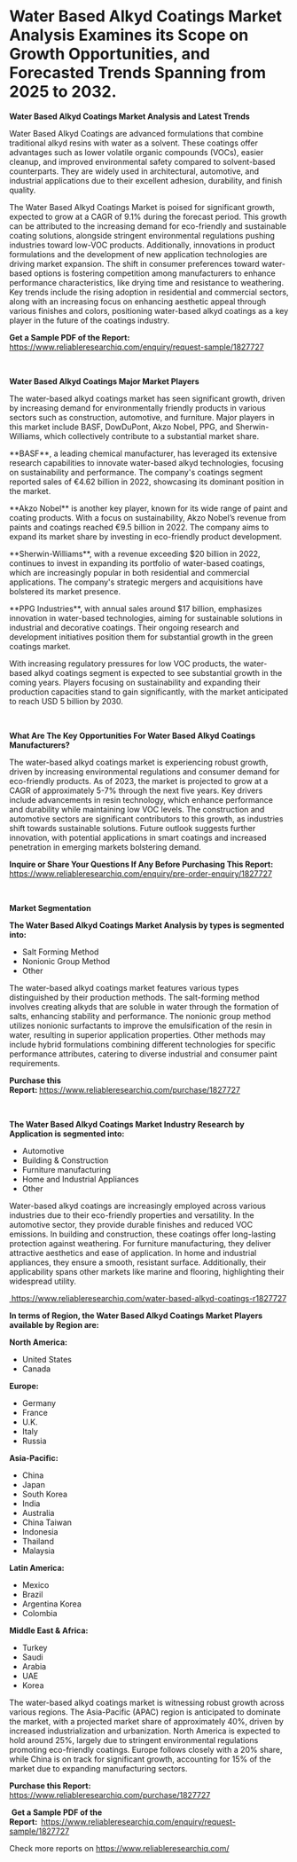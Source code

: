 <p><h1>Water Based Alkyd Coatings Market Analysis Examines its Scope on Growth Opportunities, and Forecasted Trends Spanning from 2025 to 2032.</h1></p><p><strong>Water Based Alkyd Coatings Market Analysis and Latest Trends</strong></p>
<p><p>Water Based Alkyd Coatings are advanced formulations that combine traditional alkyd resins with water as a solvent. These coatings offer advantages such as lower volatile organic compounds (VOCs), easier cleanup, and improved environmental safety compared to solvent-based counterparts. They are widely used in architectural, automotive, and industrial applications due to their excellent adhesion, durability, and finish quality.</p><p>The Water Based Alkyd Coatings Market is poised for significant growth, expected to grow at a CAGR of 9.1% during the forecast period. This growth can be attributed to the increasing demand for eco-friendly and sustainable coating solutions, alongside stringent environmental regulations pushing industries toward low-VOC products. Additionally, innovations in product formulations and the development of new application technologies are driving market expansion. The shift in consumer preferences toward water-based options is fostering competition among manufacturers to enhance performance characteristics, like drying time and resistance to weathering. Key trends include the rising adoption in residential and commercial sectors, along with an increasing focus on enhancing aesthetic appeal through various finishes and colors, positioning water-based alkyd coatings as a key player in the future of the coatings industry.</p></p>
<p><strong>Get a Sample PDF of the Report:&nbsp;</strong> <a href="https://www.reliableresearchiq.com/enquiry/request-sample/1827727?utm_campaign=1870&utm_medium=2&utm_source=Github&utm_content=ia&utm_term=03022025&utm_id=water-based-alkyd-coatings">https://www.reliableresearchiq.com/enquiry/request-sample/1827727</a></p>
<p>&nbsp;</p>
<p><strong>Water Based Alkyd Coatings Major Market Players</strong></p>
<p><p>The water-based alkyd coatings market has seen significant growth, driven by increasing demand for environmentally friendly products in various sectors such as construction, automotive, and furniture. Major players in this market include BASF, DowDuPont, Akzo Nobel, PPG, and Sherwin-Williams, which collectively contribute to a substantial market share.</p><p>**BASF**, a leading chemical manufacturer, has leveraged its extensive research capabilities to innovate water-based alkyd technologies, focusing on sustainability and performance. The company's coatings segment reported sales of €4.62 billion in 2022, showcasing its dominant position in the market.</p><p>**Akzo Nobel** is another key player, known for its wide range of paint and coating products. With a focus on sustainability, Akzo Nobel’s revenue from paints and coatings reached €9.5 billion in 2022. The company aims to expand its market share by investing in eco-friendly product development.</p><p>**Sherwin-Williams**, with a revenue exceeding $20 billion in 2022, continues to invest in expanding its portfolio of water-based coatings, which are increasingly popular in both residential and commercial applications. The company's strategic mergers and acquisitions have bolstered its market presence.</p><p>**PPG Industries**, with annual sales around $17 billion, emphasizes innovation in water-based technologies, aiming for sustainable solutions in industrial and decorative coatings. Their ongoing research and development initiatives position them for substantial growth in the green coatings market.</p><p>With increasing regulatory pressures for low VOC products, the water-based alkyd coatings segment is expected to see substantial growth in the coming years. Players focusing on sustainability and expanding their production capacities stand to gain significantly, with the market anticipated to reach USD 5 billion by 2030.</p></p>
<p>&nbsp;</p>
<p><strong>What Are The Key Opportunities For Water Based Alkyd Coatings Manufacturers?</strong></p>
<p><p>The water-based alkyd coatings market is experiencing robust growth, driven by increasing environmental regulations and consumer demand for eco-friendly products. As of 2023, the market is projected to grow at a CAGR of approximately 5-7% through the next five years. Key drivers include advancements in resin technology, which enhance performance and durability while maintaining low VOC levels. The construction and automotive sectors are significant contributors to this growth, as industries shift towards sustainable solutions. Future outlook suggests further innovation, with potential applications in smart coatings and increased penetration in emerging markets bolstering demand.</p></p>
<p><strong>Inquire or Share Your Questions If Any Before Purchasing This Report:</strong> <a href="https://www.reliableresearchiq.com/enquiry/pre-order-enquiry/1827727?utm_campaign=1870&utm_medium=2&utm_source=Github&utm_content=ia&utm_term=03022025&utm_id=water-based-alkyd-coatings">https://www.reliableresearchiq.com/enquiry/pre-order-enquiry/1827727</a></p>
<p>&nbsp;</p>
<p><strong>Market Segmentation</strong></p>
<p><strong>The Water Based Alkyd Coatings Market Analysis by types is segmented into:</strong></p>
<p><ul><li>Salt Forming Method</li><li>Nonionic Group Method</li><li>Other</li></ul></p>
<p><p>The water-based alkyd coatings market features various types distinguished by their production methods. The salt-forming method involves creating alkyds that are soluble in water through the formation of salts, enhancing stability and performance. The nonionic group method utilizes nonionic surfactants to improve the emulsification of the resin in water, resulting in superior application properties. Other methods may include hybrid formulations combining different technologies for specific performance attributes, catering to diverse industrial and consumer paint requirements.</p></p>
<p><strong>Purchase this Report:&nbsp;</strong><a href="https://www.reliableresearchiq.com/purchase/1827727?utm_campaign=1870&utm_medium=2&utm_source=Github&utm_content=ia&utm_term=03022025&utm_id=water-based-alkyd-coatings">https://www.reliableresearchiq.com/purchase/1827727</a></p>
<p>&nbsp;</p>
<p><strong>The Water Based Alkyd Coatings Market Industry Research by Application is segmented into:</strong></p>
<p><ul><li>Automotive</li><li>Building & Construction</li><li>Furniture manufacturing</li><li>Home and Industrial Appliances</li><li>Other</li></ul></p>
<p><p>Water-based alkyd coatings are increasingly employed across various industries due to their eco-friendly properties and versatility. In the automotive sector, they provide durable finishes and reduced VOC emissions. In building and construction, these coatings offer long-lasting protection against weathering. For furniture manufacturing, they deliver attractive aesthetics and ease of application. In home and industrial appliances, they ensure a smooth, resistant surface. Additionally, their applicability spans other markets like marine and flooring, highlighting their widespread utility.</p></p>
<p><a href="https://www.reliableresearchiq.com/water-based-alkyd-coatings-r1827727?utm_campaign=1870&utm_medium=2&utm_source=Github&utm_content=ia&utm_term=03022025&utm_id=water-based-alkyd-coatings">&nbsp;https://www.reliableresearchiq.com/water-based-alkyd-coatings-r1827727</a></p>
<p><strong>In terms of Region, the Water Based Alkyd Coatings Market Players available by Region are:</strong></p>
<p>
    <p> <strong> North America: </strong>
        <ul>
            <li>United States</li>
            <li>Canada</li>
        </ul>
        </p> 
    <p> <strong> Europe: </strong>
        <ul>
            <li>Germany</li>
            <li>France</li>
            <li>U.K.</li>
            <li>Italy</li>
            <li>Russia</li>
        </ul>
        </p> 
    <p> <strong> Asia-Pacific: </strong>
        <ul>
            <li>China</li>
            <li>Japan</li>
            <li>South Korea</li>
            <li>India</li>
            <li>Australia</li>
            <li>China Taiwan</li>
            <li>Indonesia</li>
            <li>Thailand</li>
            <li>Malaysia</li>
        </ul>
        </p> 
    <p> <strong> Latin America: </strong>
        <ul>
            <li>Mexico</li>
            <li>Brazil</li>
            <li>Argentina Korea</li>
            <li>Colombia</li>
        </ul>
        </p> 
    <p> <strong> Middle East & Africa: </strong>
        <ul>
            <li>Turkey</li>
            <li>Saudi</li>
            <li>Arabia</li>
            <li>UAE</li>
            <li>Korea</li>
        </ul>
    </p>
    </p>
<p><p>The water-based alkyd coatings market is witnessing robust growth across various regions. The Asia-Pacific (APAC) region is anticipated to dominate the market, with a projected market share of approximately 40%, driven by increased industrialization and urbanization. North America is expected to hold around 25%, largely due to stringent environmental regulations promoting eco-friendly coatings. Europe follows closely with a 20% share, while China is on track for significant growth, accounting for 15% of the market due to expanding manufacturing sectors.</p></p>
<p><strong>Purchase this Report: </strong><a href="https://www.reliableresearchiq.com/purchase/1827727?utm_campaign=1870&utm_medium=2&utm_source=Github&utm_content=ia&utm_term=03022025&utm_id=water-based-alkyd-coatings">https://www.reliableresearchiq.com/purchase/1827727</a></p>
<p>&nbsp;<strong>Get a Sample PDF of the Report:&nbsp;&nbsp;</strong><a href="https://www.reliableresearchiq.com/enquiry/request-sample/1827727?utm_campaign=1870&utm_medium=2&utm_source=Github&utm_content=ia&utm_term=03022025&utm_id=water-based-alkyd-coatings">https://www.reliableresearchiq.com/enquiry/request-sample/1827727</a></p>
<p><strong></strong></p>
<p>Check more reports on <a href="https://www.reliableresearchiq.com/?utm_campaign=1870&utm_medium=2&utm_source=Github&utm_content=ia&utm_term=03022025&utm_id=water-based-alkyd-coatings">https://www.reliableresearchiq.com/</a></p>